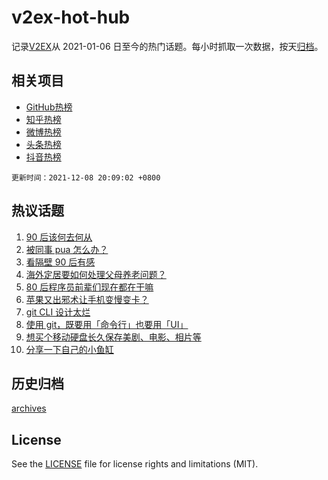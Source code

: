 # v2ex-hot-hub

 记录[V2EX](https://www.v2ex.com/)从 2021-01-06 日至今的热门话题。每小时抓取一次数据，按天[归档](archives)。
 
 ## 相关项目

- [GitHub热榜](https://github.com/snaildev/github-hot-hub)
- [知乎热榜](https://github.com/snaildev/zhihu-hot-hub)
- [微博热榜](https://github.com/snaildev/weibo-hot-hub)
- [头条热榜](https://github.com/snaildev/toutiao-hot-hub)
- [抖音热榜](https://github.com/snaildev/douyin-hot-hub)


 `更新时间：2021-12-08 20:09:02 +0800`

## 热议话题

1. [90 后该何去何从](https://www.v2ex.com/t/820774)
1. [被同事 pua 怎么办？](https://www.v2ex.com/t/820803)
1. [看隔壁 90 后有感](https://www.v2ex.com/t/820799)
1. [海外定居要如何处理父母养老问题？](https://www.v2ex.com/t/820773)
1. [80 后程序员前辈们现在都在干嘛](https://www.v2ex.com/t/820739)
1. [苹果又出邪术让手机变慢变卡？](https://www.v2ex.com/t/820787)
1. [git CLI 设计太烂](https://www.v2ex.com/t/820770)
1. [使用 git，既要用「命令行」也要用「UI」](https://www.v2ex.com/t/820776)
1. [想买个移动硬盘长久保存美剧、电影、相片等](https://www.v2ex.com/t/820777)
1. [分享一下自己的小鱼缸](https://www.v2ex.com/t/820827)

## 历史归档

[archives](archives)

## License

See the [LICENSE](LICENSE) file for license rights and limitations (MIT).
